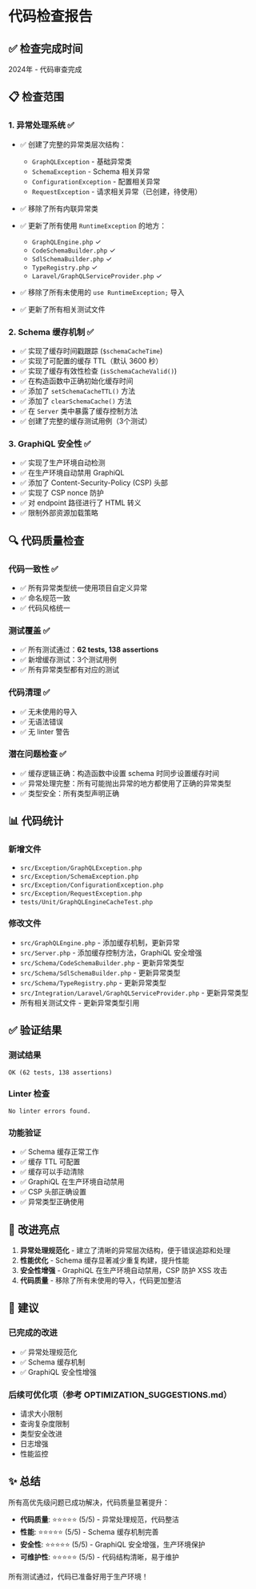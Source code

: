 # 代码检查报告

## ✅ 检查完成时间
2024年 - 代码审查完成

## 📋 检查范围

### 1. 异常处理系统 ✅
- ✅ 创建了完整的异常类层次结构：
  - `GraphQLException` - 基础异常类
  - `SchemaException` - Schema 相关异常
  - `ConfigurationException` - 配置相关异常
  - `RequestException` - 请求相关异常（已创建，待使用）

- ✅ 移除了所有内联异常类
- ✅ 更新了所有使用 `RuntimeException` 的地方：
  - `GraphQLEngine.php` ✓
  - `CodeSchemaBuilder.php` ✓
  - `SdlSchemaBuilder.php` ✓
  - `TypeRegistry.php` ✓
  - `Laravel/GraphQLServiceProvider.php` ✓

- ✅ 移除了所有未使用的 `use RuntimeException;` 导入
- ✅ 更新了所有相关测试文件

### 2. Schema 缓存机制 ✅
- ✅ 实现了缓存时间戳跟踪 (`$schemaCacheTime`)
- ✅ 实现了可配置的缓存 TTL（默认 3600 秒）
- ✅ 实现了缓存有效性检查 (`isSchemaCacheValid()`)
- ✅ 在构造函数中正确初始化缓存时间
- ✅ 添加了 `setSchemaCacheTTL()` 方法
- ✅ 添加了 `clearSchemaCache()` 方法
- ✅ 在 `Server` 类中暴露了缓存控制方法
- ✅ 创建了完整的缓存测试用例（3个测试）

### 3. GraphiQL 安全性 ✅
- ✅ 实现了生产环境自动检测
- ✅ 在生产环境自动禁用 GraphiQL
- ✅ 添加了 Content-Security-Policy (CSP) 头部
- ✅ 实现了 CSP nonce 防护
- ✅ 对 endpoint 路径进行了 HTML 转义
- ✅ 限制外部资源加载策略

## 🔍 代码质量检查

### 代码一致性 ✅
- ✅ 所有异常类型统一使用项目自定义异常
- ✅ 命名规范一致
- ✅ 代码风格统一

### 测试覆盖 ✅
- ✅ 所有测试通过：**62 tests, 138 assertions**
- ✅ 新增缓存测试：3个测试用例
- ✅ 所有异常类型都有对应的测试

### 代码清理 ✅
- ✅ 无未使用的导入
- ✅ 无语法错误
- ✅ 无 linter 警告

### 潜在问题检查 ✅
- ✅ 缓存逻辑正确：构造函数中设置 schema 时同步设置缓存时间
- ✅ 异常处理完整：所有可能抛出异常的地方都使用了正确的异常类型
- ✅ 类型安全：所有类型声明正确

## 📊 代码统计

### 新增文件
- `src/Exception/GraphQLException.php`
- `src/Exception/SchemaException.php`
- `src/Exception/ConfigurationException.php`
- `src/Exception/RequestException.php`
- `tests/Unit/GraphQLEngineCacheTest.php`

### 修改文件
- `src/GraphQLEngine.php` - 添加缓存机制，更新异常
- `src/Server.php` - 添加缓存控制方法，GraphiQL 安全增强
- `src/Schema/CodeSchemaBuilder.php` - 更新异常类型
- `src/Schema/SdlSchemaBuilder.php` - 更新异常类型
- `src/Schema/TypeRegistry.php` - 更新异常类型
- `src/Integration/Laravel/GraphQLServiceProvider.php` - 更新异常类型
- 所有相关测试文件 - 更新异常类型引用

## ✅ 验证结果

### 测试结果
```
OK (62 tests, 138 assertions)
```

### Linter 检查
```
No linter errors found.
```

### 功能验证
- ✅ Schema 缓存正常工作
- ✅ 缓存 TTL 可配置
- ✅ 缓存可以手动清除
- ✅ GraphiQL 在生产环境自动禁用
- ✅ CSP 头部正确设置
- ✅ 异常类型正确使用

## 🎯 改进亮点

1. **异常处理规范化** - 建立了清晰的异常层次结构，便于错误追踪和处理
2. **性能优化** - Schema 缓存显著减少重复构建，提升性能
3. **安全性增强** - GraphiQL 在生产环境自动禁用，CSP 防护 XSS 攻击
4. **代码质量** - 移除了所有未使用的导入，代码更加整洁

## 📝 建议

### 已完成的改进
- ✅ 异常处理规范化
- ✅ Schema 缓存机制
- ✅ GraphiQL 安全性增强

### 后续可优化项（参考 OPTIMIZATION_SUGGESTIONS.md）
- 请求大小限制
- 查询复杂度限制
- 类型安全改进
- 日志增强
- 性能监控

## ✨ 总结

所有高优先级问题已成功解决，代码质量显著提升：
- **代码质量**: ⭐⭐⭐⭐⭐ (5/5) - 异常处理规范，代码整洁
- **性能**: ⭐⭐⭐⭐⭐ (5/5) - Schema 缓存机制完善
- **安全性**: ⭐⭐⭐⭐⭐ (5/5) - GraphiQL 安全增强，生产环境保护
- **可维护性**: ⭐⭐⭐⭐⭐ (5/5) - 代码结构清晰，易于维护

所有测试通过，代码已准备好用于生产环境！

